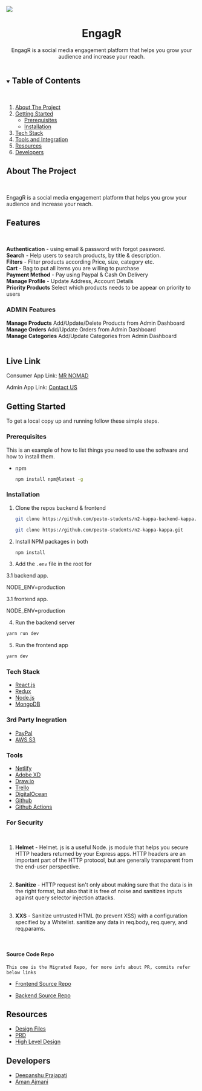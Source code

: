 ![](packages/kappa-consumer/src/assets/images/logo.png)

<p align="center">
 
  <h1 align="center">EngagR</h1>

  <p align="center">
  EngagR is a social media engagement platform that helps you grow your audience and increase your reach.
<br/>

</p>

<details open="open">
  <summary><h2 style="display: inline-block">Table of Contents</h2></summary>
  <br/>
  
  <ol>
    <li>
      <a href="#about-the-project">About The Project</a>
    </li>
     <li>
      <a href="#getting-started">Getting Started</a>
      <ul>
        <li><a href="#prerequisites">Prerequisites</a></li>
        <li><a href="#installation">Installation</a></li>
      </ul>
    </li>
     <li><a href="#tech-stack">Tech Stack</a></li>
        <li><a href="#3rd-party-inegration">Tools and Integration<a></li>
    <li><a href="#resources">Resources</a></li>
    <li><a href="#developers">Developers</a></li>

  </ol>
</details>

## About The Project

<br/>

EngagR is a social media engagement platform that helps you grow your audience and increase your reach.

## Features

<br/>

**Authentication** - using email & password with forgot password.
<br/>
**Search** - Help users to search products, by title & description.<br/>
**Filters** - Filter products according Price, size, category etc. <br/>
**Cart** - Bag to put all items you are willing to purchase <br/>
**Payment Method** - Pay using Paypal & Cash On Delivery <br/>
**Manage Profile** - Update Address, Account Details <br/>
**Priority Products** Select which products needs to be appear on priority to users <br/>

### ADMIN Features

**Manage Products** Add/Update/Delete Products from Admin Dashboard <br/>
**Manage Orders** Add/Update Orders from Admin Dashboard <br/>
**Manage Categories** Add/Update Categories from Admin Dashboard <br/>
<br/>

## Live Link

Consumer App Link: [MR NOMAD](https://mrnomad.netlify.app/)

Admin App Link: [Contact US]()

<!-- GETTING STARTED -->

## Getting Started

To get a local copy up and running follow these simple steps.

### Prerequisites

This is an example of how to list things you need to use the software and how to install them.

- npm
  ```sh
  npm install npm@latest -g
  ```

### Installation

1. Clone the repos backend & frontend
   ```sh
   git clone https://github.com/pesto-students/n2-kappa-backend-kappa.git
   ```
   ```sh
   git clone https://github.com/pesto-students/n2-kappa-kappa.git
   ```
2. Install NPM packages in both

   ```sh
   npm install
   ```
3. Add the `.env` file in the root for

3.1 backend app.

NODE_ENV=production
   </br>

3.1 frontend app.

NODE_ENV=production
   </br>


4. Run the backend server

```sh
yarn run dev
```

5. Run the frontend app

```sh
yarn dev
```

### Tech Stack

- [React.js](https://reactjs.org/)
- [Redux](https://redux.js.org/)
- [Node.js](https://nodejs.org/en/)
- [MongoDB](https://www.mongodb.com/)

### 3rd Party Inegration

- [PayPal](https://developer.paypal.com/home)
- [AWS S3](https://aws.amazon.com/)

### Tools

- [Netlify](https://www.netlify.com/)
- [Adobe XD](https://www.adobe.com/products/xd.html)
- [Draw.io](https://app.diagrams.net/)
- [Trello](https://trello.com/)
- [DigitalOcean](https://cloud.digitalocean.com/projects)
- [Github](https://github.com/)
- [Github Actions](https://github.com/features/actions)

### For Security

<br/>

1. <b>Helmet</b> - Helmet. js is a useful Node. js module that helps you secure HTTP headers returned by your Express apps. HTTP headers are an important part of the HTTP protocol, but are generally transparent from the end-user perspective.
   <br/>
   <br/>
2. <b>Sanitize</b> - HTTP request isn't only about making sure that the data is in the right format, but also that it is free of noise and sanitizes inputs against query selector injection attacks.
   <br/>
   <br/>

3. <b>XXS</b> - Sanitize untrusted HTML (to prevent XSS) with a configuration specified by a Whitelist. sanitize any data in req.body, req.query, and req.params.

  <br/>

#### Source Code Repo

    This one is the Migrated Repo, for more info about PR, commits refer below links

- [Frontend Source Repo](https://github.com/amanajmani/kappa-web/)

- [Backend Source Repo](https://github.com/dipanshuraz/kappa-backend/)

## Resources

- [Design Files](https://xd.adobe.com/view/7919cad2-8ec3-4427-9058-e21ec1edbdb4-2c4a/?fullscreen)
- [PRD]()
- [High Level Design](https://drive.google.com/file/d/1V3scaK84cyghzRfraft4ELtlWIMqx-Bh/view?usp=sharing)

## Developers

- [Deepanshu Prajapati](https://github.com/dipanshuraz)
- [Aman Ajmani](https://github.com/amanajmani)

